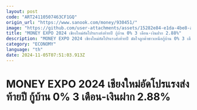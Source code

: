 ```yaml
---
layout: post
code: "ART24110507463CF1GQ"
origin_url: "https://www.sanook.com/money/930451/"
image: "https://github.com/user-attachments/assets/15282e84-e1da-4be8-a73f-88860047f1ed"
title: "MONEY EXPO 2024 เชียงใหม่อัดโปรแรงส่งท้ายปี กู้บ้าน 0% 3 เดือน-เงินฝาก 2.88%"
description: "MONEY EXPO 2024 เชียงใหม่อัดโปรแรงส่งท้ายปี มัดใจลูกค้าชาวเหนือกู้บ้าน 0% 3 เดือน-เงินฝาก 2.88%"
category: "ECONOMY"
language: "th"
date: 2024-11-05T07:51:03.913Z
---
```


# MONEY EXPO 2024 เชียงใหม่อัดโปรแรงส่งท้ายปี กู้บ้าน 0% 3 เดือน-เงินฝาก 2.88%
